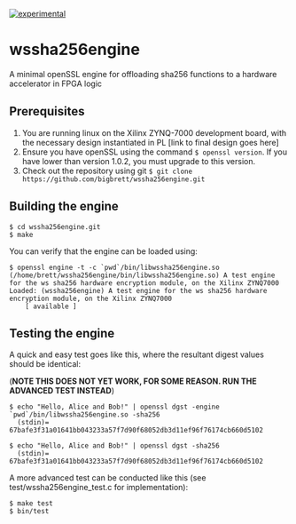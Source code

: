 [![experimental](http://badges.github.io/stability-badges/dist/experimental.svg)](http://github.com/badges/stability-badges)
# wssha256engine
A minimal openSSL engine for offloading sha256 functions to a hardware accelerator in FPGA logic

## Prerequisites
1. You are running linux on the Xilinx ZYNQ-7000 development board, with the necessary design instantiated in PL [link to final design goes here]
2. Ensure you have openSSL using the command `$ openssl version`. If you have lower than version 1.0.2, you must upgrade to this version.
3. Check out the repository using git `$ git clone https://github.com/bigbrett/wssha256engine.git` 

## Building the engine

    $ cd wssha256engine.git
    $ make

You can verify that the engine can be loaded using: 

    $ openssl engine -t -c `pwd`/bin/libwssha256engine.so
    (/home/brett/wssha256engine/bin/libwssha256engine.so) A test engine for the ws sha256 hardware encryption module, on the Xilinx ZYNQ7000
    Loaded: (wssha256engine) A test engine for the ws sha256 hardware encryption module, on the Xilinx ZYNQ7000
        [ available ]

## Testing the engine
A quick and easy test goes like this, where the resultant digest values should be identical: 

(**NOTE THIS DOES NOT YET WORK, FOR SOME REASON. RUN THE ADVANCED TEST INSTEAD**)

    $ echo "Hello, Alice and Bob!" | openssl dgst -engine `pwd`/bin/libwssha256engine.so -sha256
      (stdin)= 67bafe3f31a01641bb043233a57f7d90f68052db3d11ef96f76174cb660d5102
    
    $ echo "Hello, Alice and Bob!" | openssl dgst -sha256
      (stdin)= 67bafe3f31a01641bb043233a57f7d90f68052db3d11ef96f76174cb660d5102

A more advanced test can be conducted like this (see test/wssha256engine_test.c for implementation): 
    
    $ make test
    $ bin/test
    
